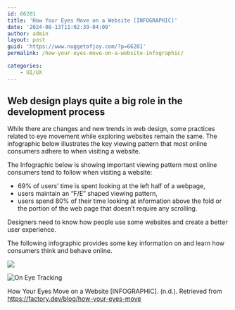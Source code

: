 ```yaml
---
id: 66201
title: 'How Your Eyes Move on a Website [INFOGRAPHIC]'
date: '2024-08-13T11:02:39-04:00'
author: admin
layout: post
guid: 'https://www.nuggetofjoy.com/?p=66201'
permalink: /how-your-eyes-move-on-a-website-infographic/

categories:
    - UI/UX
---
```


## Web design plays quite a big role in the development process

While there are changes and new trends in web design, some practices related to eye movement while exploring websites remain the same. The infographic below illustrates the key viewing pattern that most online consumers adhere to when visiting a website.

The Infographic below is showing important viewing pattern most online consumers tend to follow when visiting a website:

- 69% of users’ time is spent looking at the left half of a webpage,
- users maintain an “F/E” shaped viewing pattern,
- users spend 80% of their time looking at information above the fold or the portion of the web page that doesn’t require any scrolling.

Designers need to know how people use some websites and create a better user experience.  
  
The following infographic provides some key information on and learn how consumers think and behave online.  

![](https://d28hck101xajo9.cloudfront.net/uploads/2014/01/eye-tracking.jpg)

![On Eye Tracking](https://image-control-storage.s3.amazonaws.com/2024/08/13105636/image-163.png)

How Your Eyes Move on a Website \[INFOGRAPHIC\]. (n.d.). Retrieved from https://factory.dev/blog/how-your-eyes-move